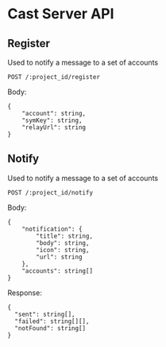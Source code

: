 # Cast Server API

## Register

Used to notify a message to a set of accounts 

`POST /:project_id/register`

Body:

```jsonc
{
    "account": string,
    "symKey": string,
    "relayUrl": string
}
```



## Notify

Used to notify a message to a set of accounts 

`POST /:project_id/notify`

Body:

```jsonc
{
    "notification": {
        "title": string,
        "body": string,
        "icon": string,
        "url": string
    },
    "accounts": string[]
}
``` 

Response: 

```jsonc
{
  "sent": string[],
  "failed": string[][],
  "notFound": string[]
}
```
